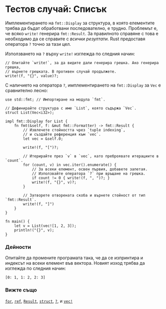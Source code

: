 # Тестов случай: Списък

Имплементирането на `fmt::Display` за структура, в която елементите трябва да бъдат обработвани последователно, е трудно. Проблемът е, че всяко `write!` генерира `fmt::Result`.
За правилното справяне с това е необходимо да се справите с *всички резултати*.
Rust  предоставя оператора `?` точно за тази цел.

Използването на `?` върху `write!` изглежда по следния начин:

```rust,ignore
// Опитайте `write!`, за да видите дали генерира грешка. Ако генерира грешка, 
// върнете грешката. В противен случай продължете.
write!(f, "{}", value)?;
```

С наличието на оператора `?`, имплементирането на `fmt::Display` за `Vec` е сравнително лесно:

```rust,editable
use std::fmt; // Импортиране на модула `fmt`.

// Дефинирайте структура с име `List`, която съдържа `Vec`.
struct List(Vec<i32>);

impl fmt::Display for List {
    fn fmt(&self, f: &mut fmt::Formatter) -> fmt::Result {
        // Извлечете стойността чрез `tuple indexing`,
        // и създайте референция към `vec`.
        let vec = &self.0;

        write!(f, "[")?;

        // Итерирайте през `v` в `vec`, като преброявате итерациите в `count`.
        for (count, v) in vec.iter().enumerate() {
            // За всеки елемент, освен първия, добавете запетая.
            // Използвайте оператора `?` при връщане на грешка.
            if count != 0 { write!(f, ", ")?; }
            write!(f, "{}", v)?;
        }

        // Затворете отворената скоба и върнете стойност от тип `fmt::Result`.
        write!(f, "]")
    }
}

fn main() {
    let v = List(vec![1, 2, 3]);
    println!("{}", v);
}
```

### Дейности

Опитайте да промените програмата така, че да се изпринтира и индексът на всеки елемент във вектора.
Новият изход трябва да изглежда по следния начин:

```rust,ignore
[0: 1, 1: 2, 2: 3]
```

### Вижте също

[`for`][for], [`ref`][ref], [`Result`][result], [`struct`][struct],
[`?`][q_mark], и [`vec!`][vec]

[for]: ../../../flow_control/for.md
[result]: ../../../std/result.md
[ref]: ../../../scope/borrow/ref.md
[struct]: ../../../custom_types/structs.md
[q_mark]: ../../../std/result/question_mark.md
[vec]: ../../../std/vec.md
